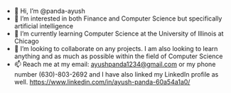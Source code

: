 - 👋 Hi, I’m @panda-ayush
- 👀 I’m interested in both Finance and Computer Science but specifically artificial intelligence
- 🌱 I’m currently learning Computer Science at the University of Illinois at Chicago
- 💞️ I’m looking to collaborate on any projects. I am also looking to learn anything and as much as possible within the field of Computer Science
- 📫 Reach me at my email: ayushpanda1234@gmail.com or my phone number (630)-803-2692 and I have also linked my LinkedIn profile as well. 
https://www.linkedin.com/in/ayush-panda-60a54a1a0/

<!---
panda-ayush/panda-ayush is a ✨ special ✨ repository because its `README.md` (this file) appears on your GitHub profile.
You can click the Preview link to take a look at your changes.
--->
